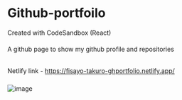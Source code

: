 # Github-portfoilo
Created with CodeSandbox (React)
####
A github page to show my github profile and repositories
######
Netlify link - https://fisayo-takuro-ghportfolio.netlify.app/
###
![image](https://user-images.githubusercontent.com/93978195/200292205-4109cfec-4e6d-4319-bc62-0c6b52d6921c.png)
